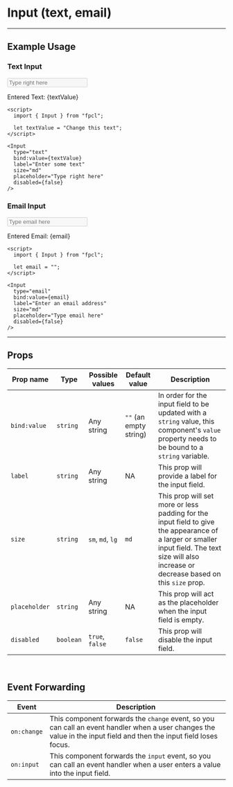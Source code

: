 <script lang="ts">
  import { Input } from "/src/lib";

  let textValue = "Change this text";
  let email = ""
</script>


# Input (text, email)

---

## Example Usage

### Text Input

<Input
  type="text"
  bind:value={textValue}
  label="Enter some text"
  size="md"
  placeholder="Type right here"
  disabled={false}
/>

<p>Entered Text: {textValue}</p>

```svelte
<script>
  import { Input } from "fpcl";

  let textValue = "Change this text";
</script>

<Input
  type="text"
  bind:value={textValue}
  label="Enter some text"
  size="md"
  placeholder="Type right here"
  disabled={false}
/>
```

### Email Input

<Input
  type="email"
  bind:value={email}
  label="Enter an email address"
  size="md"
  placeholder="Type email here"
  disabled={false}
/>

<p>Entered Email: {email}</p>

```svelte
<script>
  import { Input } from "fpcl";

  let email = "";
</script>

<Input
  type="email"
  bind:value={email}
  label="Enter an email address"
  size="md"
  placeholder="Type email here"
  disabled={false}
/>
```

---

## Props
| Prop name | Type | Possible values | Default value | Description |
| --------- | ---- | --------------- | ------------- | ----------- |
| `bind:value` | `string` | Any string | `""` (an empty string) | In order for the input field to be updated with a `string` value, this component's `value` property needs to be bound to a `string` variable. |
| `label` | `string` | Any string | NA | This prop will provide a label for the input field. |
| `size` | `string` | `sm`, `md`, `lg` | `md` | This prop will set more or less padding for the input field to give the appearance of a larger or smaller input field. The text size will also increase or decrease based on this `size` prop. |
| `placeholder` | `string` | Any string | NA | This prop will act as the placeholder when the input field is empty. |
| `disabled` | `boolean` | `true`, `false` | `false` | This prop will disable the input field. |

<br>

## Event Forwarding
| Event | Description |
| ----- | ----------- |
| `on:change` | This component forwards the `change` event, so you can call an event handler when a user changes the value in the input field and then the input field loses focus. |
| `on:input` | This component forwards the `input` event, so you can call an event handler when a user enters a value into the input field. |
